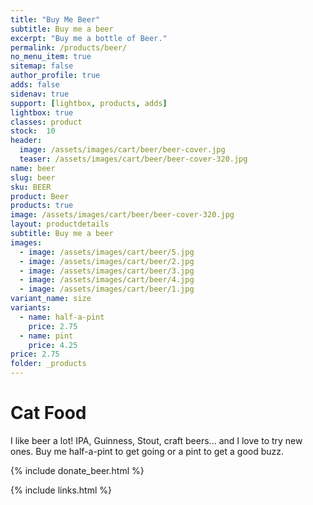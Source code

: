 ```yaml
---
title: "Buy Me Beer"
subtitle: Buy me a beer
excerpt: "Buy me a bottle of Beer."
permalink: /products/beer/
no_menu_item: true
sitemap: false
author_profile: true
adds: false
sidenav: true
support: [lightbox, products, adds]
lightbox: true
classes: product
stock:  10
header:
  image: /assets/images/cart/beer/beer-cover.jpg
  teaser: /assets/images/cart/beer/beer-cover-320.jpg
name: beer
slug: beer
sku: BEER
product: Beer
products: true
image: /assets/images/cart/beer/beer-cover-320.jpg
layout: productdetails
subtitle: Buy me a beer
images:
  - image: /assets/images/cart/beer/5.jpg
  - image: /assets/images/cart/beer/2.jpg
  - image: /assets/images/cart/beer/3.jpg
  - image: /assets/images/cart/beer/4.jpg
  - image: /assets/images/cart/beer/1.jpg
variant_name: size
variants:
  - name: half-a-pint
    price: 2.75
  - name: pint
    price: 4.25
price: 2.75
folder: _products
---
```


# Cat Food

I like beer a lot! IPA, Guinness, Stout, craft beers... and I love to try new ones. Buy me half-a-pint to get going or a pint to get a good buzz.

{% include donate_beer.html %}

{% include links.html %}